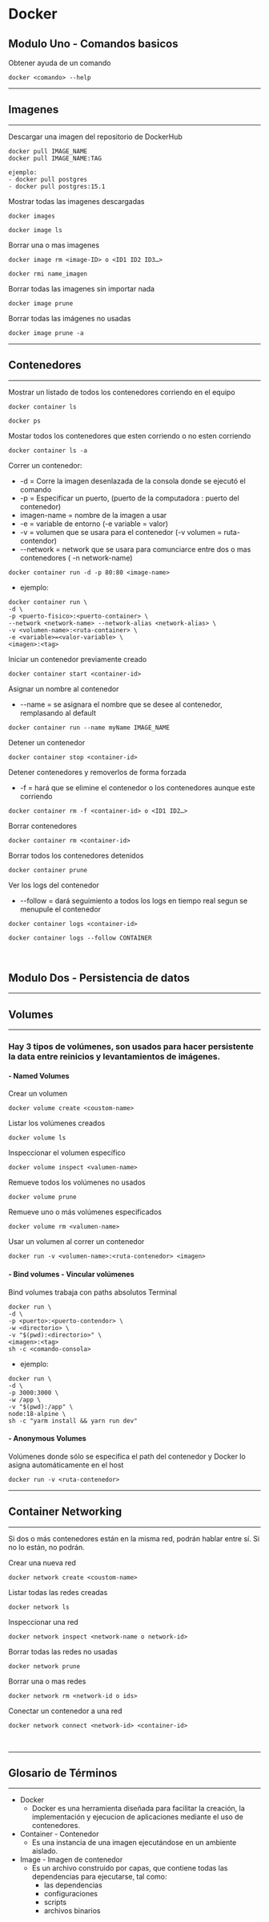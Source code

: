 # Docker

## Modulo Uno - Comandos basicos

Obtener ayuda de un comando

```
docker <comando> --help
```

---

## Imagenes

---

Descargar una imagen del repositorio de DockerHub

```
docker pull IMAGE_NAME
docker pull IMAGE_NAME:TAG

ejemplo:
- docker pull postgres
- docker pull postgres:15.1
```

Mostrar todas las imagenes descargadas

```
docker images

docker image ls
```

Borrar una o mas imagenes

```
docker image rm <image-ID> o <ID1 ID2 ID3…>

docker rmi name_imagen
```

Borrar todas las imagenes sin importar nada

```
docker image prune
```

Borrar todas las imágenes no usadas

```
docker image prune -a
```

---

## Contenedores

---

Mostrar un listado de todos los contenedores corriendo en el equipo

```
docker container ls

docker ps
```

Mostar todos los contenedores que esten corriendo o no esten corriendo

```
docker container ls -a
```

Correr un contenedor:

-   \-d = Corre la imagen desenlazada de la consola donde se ejecutó el comando
-   \-p = Especificar un puerto, (puerto de la computadora : puerto del contenedor)
-   imagen-name = nombre de la imagen a usar
-   \-e = variable de entorno (-e variable = valor)
-   \-v = volumen que se usara para el contenedor (-v volumen = ruta-contendor)
-   \--network = network que se usara para comunciarce entre dos o mas contenedores ( -n network-name)

```
docker container run -d -p 80:80 <image-name>
```

-   ejemplo:

```
docker container run \
-d \
-p <puerto-fisico>:<puerto-container> \
--network <network-name> --network-alias <network-alias> \
-v <volumen-name>:<ruta-container> \
-e <variable>=<valor-variable> \
<imagen>:<tag>
```

Iniciar un contenedor previamente creado

```
docker container start <container-id>
```

Asignar un nombre al contenedor

-   \--name = se asignara el nombre que se desee al contenedor, remplasando al default

```
docker container run --name myName IMAGE_NAME
```

Detener un contenedor

```
docker container stop <container-id>
```

Detener contenedores y removerlos de forma forzada

-   \-f = hará que se elimine el contenedor o los contenedores aunque este corriendo

```
docker container rm -f <container-id> o <ID1 ID2…>
```

Borrar contenedores

```
docker container rm <container-id>
```

Borrar todos los contenedores detenidos

```
docker container prune
```

Ver los logs del contenedor

-   \--follow = dará seguimiento a todos los logs en tiempo real segun se menupule el contenedor

```
docker container logs <container-id>

docker container logs --follow CONTAINER
```

<br>

## Modulo Dos - Persistencia de datos

---

## Volumes

---

### Hay 3 tipos de volúmenes, son usados para hacer persistente la data entre reinicios y levantamientos de imágenes.

#### - Named Volumes

Crear un volumen

```
docker volume create <coustom-name>
```

Listar los volúmenes creados

```
docker volume ls
```

Inspeccionar el volumen específico

```
docker volume inspect <valumen-name>
```

Remueve todos los volúmenes no usados

```
docker volume prune
```

Remueve uno o más volúmenes especificados

```
docker volume rm <valumen-name>
```

Usar un volumen al correr un contenedor

```
docker run -v <volumen-name>:<ruta-contenedor> <imagen>
```

#### - Bind volumes - Vincular volúmenes

Bind volumes trabaja con paths absolutos Terminal

```
docker run \
-d \
-p <puerto>:<puerto-contendor> \
-w <directorio> \
-v "$(pwd):<directorio>" \
<imagen>:<tag>
sh -c <comando-consola>
```

-   ejemplo:

```
docker run \
-d \
-p 3000:3000 \
-w /app \
-v "$(pwd):/app" \
node:18-alpine \
sh -c "yarm install && yarn run dev"
```

#### - Anonymous Volumes

Volúmenes donde sólo se especifica el path del contenedor y Docker lo asigna automáticamente en el host

```
docker run -v <ruta-contenedor>
```

---

## Container Networking

---

Si dos o más contenedores están en la misma red, podrán hablar entre sí. Si no lo están, no podrán.

Crear una nueva red

```
docker network create <coustom-name>
```

Listar todas las redes creadas

```
docker network ls
```

Inspeccionar una red

```
docker network inspect <network-name o network-id>
```

Borrar todas las redes no usadas

```
docker network prune
```

Borrar una o mas redes

```
docker network rm <network-id o ids>
```

Conectar un contenedor a una red

```
docker network connect <network-id> <container-id>
```

<br>

---

## Glosario de Términos

---

-   Docker
    -   Docker es una herramienta diseñada para facilitar la creación, la implementación y ejecucion de aplicaciones mediante el uso de contenedores.
-   Container - Contenedor
    -   Es una instancia de una imagen ejecutándose en un ambiente aislado.
-   Image - Imagen de contenedor
    -   Es un archivo construido por capas, que contiene todas las dependencias para ejecutarse, tal como:
        -   las dependencias
        -   configuraciones
        -   scripts
        -   archivos binarios
